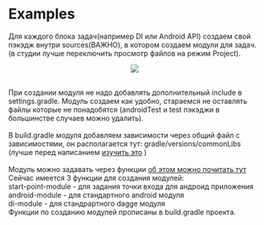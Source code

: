 # Examples
Для каждого блока задач(например DI или Android API) создаем свой пэкэдж внутри sources(ВАЖНО), в котором создаем модули для задач.
(в студии лучше переключить просмотр файлов на режим Project).<br />
<p align="center">
   <img src="https://github.com/Giksengik/Examples/blob/master/guide/img.png?rawType=true)"/>  
</p>
<br/>
При создании модуля не надо добавлять дополнительный include в settings.gradle.
Модуль создаем как удобно, стараемся не оставлять файлы которые не понадобятся (androidTest и test пэкэджи в большинстве случаев можно удалить). </br></br>
В build.gradle модуля добавляем зависимости через общий файл с зависимостями, он располагается тут: gradle/versions/commonLibs
(лучше перед написанием 
<a href="https://clover-jujube-0c6.notion.site/Gradle-acba0cf1af584317ae29c843ecdd1c62">изучить это</a> )</br></br>
Модуль можно задавать через функции
<a href="https://clover-jujube-0c6.notion.site/f996307b9fba42eba8be62738fd58f04">об этом можно почитать тут</a>
Сейчас имеется 3 функции для создания модулей: </br>
start-point-module - для задания точки входа для андроид приложения </br>
android-module - для стандартного android модуля  </br>
di-module - для стандрартного dagge модуля </br>
Функции по созданию модулей прописаны в build.gradle проекта. </br>
